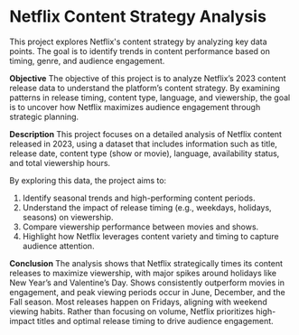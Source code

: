 # Netflix Content Strategy Analysis
This project explores Netflix's content strategy by analyzing key data points. The goal is to identify trends in content performance based on timing, genre, and audience engagement. 

**Objective**
The objective of this project is to analyze Netflix’s 2023 content release data to understand the platform’s content strategy. By examining patterns in release timing, content type, language, and viewership, the goal is to uncover how Netflix maximizes audience engagement through strategic planning.

**Description**
This project focuses on a detailed analysis of Netflix content released in 2023, using a dataset that includes information such as title, release date, content type (show or movie), language, availability status, and total viewership hours.

By exploring this data, the project aims to:

1. Identify seasonal trends and high-performing content periods.
2. Understand the impact of release timing (e.g., weekdays, holidays, seasons) on viewership.
3. Compare viewership performance between movies and shows.
4. Highlight how Netflix leverages content variety and timing to capture audience attention.

**Conclusion**
The analysis shows that Netflix strategically times its content releases to maximize viewership, with major spikes around holidays like New Year’s and Valentine’s Day. Shows consistently outperform movies in engagement, and peak viewing periods occur in June, December, and the Fall season. Most releases happen on Fridays, aligning with weekend viewing habits. Rather than focusing on volume, Netflix prioritizes high-impact titles and optimal release timing to drive audience engagement.

